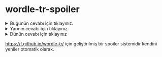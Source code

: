 # wordle-tr-spoiler

<details>
  <summary>Bugünün cevabı için tıklayınız.</summary>
  <br>
    <b> basur </b>
</details>

<details>
  <summary>Yarının cevabı için tıklayınız</summary>
  <br>
   <b> tayfa </b>
</details>

<details>
  <summary>Dünün cevabı için tıklayınız </summary>
  <br>
  <b> pigme </b>
</details>

https://f.github.io/wordle-tr/ için geliştirilmiş bir spoiler sistemidir kendini yeniler otomatik olarak.

